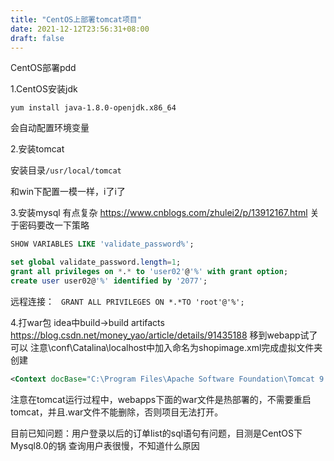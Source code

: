 ```yaml
---
title: "CentOS上部署tomcat项目"
date: 2021-12-12T23:56:31+08:00
draft: false
---
```


CentOS部署pdd

1.CentOS安装jdk 

``` 
yum install java-1.8.0-openjdk.x86_64
```


会自动配置环境变量


2.安装tomcat

安装目录```/usr/local/tomcat```

和win下配置一模一样，i了i了

3.安装mysql
有点复杂
https://www.cnblogs.com/zhulei2/p/13912167.html
关于密码要改一下策略

``` sql
SHOW VARIABLES LIKE 'validate_password%';

set global validate_password.length=1;
grant all privileges on *.* to 'user02'@'%' with grant option; 
create user user02@'%' identified by '2077';
```



远程连接： ``` GRANT ALL PRIVILEGES ON *.*TO 'root'@'%';```

4.打war包
idea中build->build artifacts
https://blog.csdn.net/money_yao/article/details/91435188
移到webapp试了可以
注意\conf\Catalina\localhost中加入命名为shopimage.xml完成虚拟文件夹创建

```xml
<Context docBase="C:\Program Files\Apache Software Foundation\Tomcat 9.0\webapps\shopimage"/>
```

注意在tomcat运行过程中，webapps下面的war文件是热部署的，不需要重启tomcat，并且.war文件不能删除，否则项目无法打开。

目前已知问题：用户登录以后的订单list的sql语句有问题，目测是CentOS下Mysql8.0的锅
查询用户表很慢，不知道什么原因
